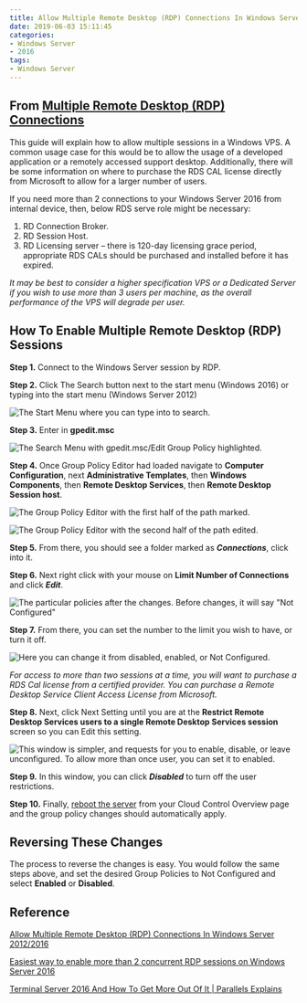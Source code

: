 ```yaml
---
title: Allow Multiple Remote Desktop (RDP) Connections In Windows Server 2012/2016
date: 2019-06-03 15:11:45
categories:
- Windows Server
- 2016
tags:
- Windows Server
---
```


## From [Multiple Remote Desktop (RDP) Connections](https://www.hostwinds.com/guide/allow-multiple-remote-desktop-rdp-connections-in-windows-server-2012-2016/)

This guide will explain how to allow multiple sessions in a Windows VPS. A common usage case for this would be to allow the usage of a developed application or a remotely accessed support desktop. Additionally, there will be some information on where to purchase the RDS CAL license directly from Microsoft to allow for a larger number of users.

If you need more than 2 connections to your Windows Server 2016 from internal device, then, below RDS serve role might be necessary:
1. RD Connection Broker.
2. RD Session Host.
3. RD Licensing server – there is 120-day licensing grace period, appropriate RDS CALs should be purchased and installed before it has expired.

*It may be best to consider a higher specification VPS or a Dedicated Server if you wish to use more than 3 users per machine, as the overall performance of the VPS will degrade per user.*

<!--more-->

## How To Enable Multiple Remote Desktop (RDP) Sessions

**Step 1.** Connect to the Windows Server session by RDP.

**Step 2.** Click The Search button next to the start menu (Windows 2016) or typing into the start menu (Windows Server 2012)

 ![The Start Menu where you can type into to search.](http://ww1.sinaimg.cn/large/006tNc79ly1g3nzm6ti1aj30hq0iydj5.jpg)



**Step 3.** Enter in **gpedit.msc**

 ![The Search Menu with gpedit.msc/Edit Group Policy highlighted.](http://ww4.sinaimg.cn/large/006tNc79gy1g3nzvbm5zjj30ay0iyq3e.jpg)



**Step 4.** Once Group Policy Editor had loaded navigate to **Computer Configuration**, next **Administrative Templates**, then **Windows Components**, then **Remote Desktop Services**, then **Remote Desktop Session host**.

![The Group Policy Editor with the first half of the path marked.](http://ww1.sinaimg.cn/large/006tNc79gy1g3nzv0r940j30r80h23zq.jpg)

![The Group Policy Editor with the second half of the path edited.](http://ww1.sinaimg.cn/large/006tNc79gy1g3nzuubrp0j30r80h2jsl.jpg)



**Step 5.** From there, you should see a folder marked as ***Connections***, click into it.

**Step 6.** Next right click with your mouse on **Limit Number of Connections** and click ***Edit***.

![The particular policies after the changes. Before changes, it will say "Not Configured"](http://ww3.sinaimg.cn/large/006tNc79gy1g3nzu4nsttj30s30e3dgl.jpg)



**Step 7.** From there, you can set the number to the limit you wish to have, or turn it off.

 ![Here you can change it from disabled, enabled, or Not Configured. ](http://ww3.sinaimg.cn/large/006tNc79gy1g3nzt95kqvj30j40hqgm3.jpg)



*For access to more than two sessions at a time, you will want to purchase a RDS Cal license from a certified provider. You can purchase a Remote Desktop Service Client Access License from Microsoft.*



**Step 8.** Next, click Next Setting until you are at the **Restrict Remote Desktop Services users to a single Remote Desktop Services session** screen so you can Edit this setting.

 ![This window is simpler, and requests for you to enable, disable, or leave unconfigured. To allow more than once user, you can set it to enabled.](http://ww1.sinaimg.cn/large/006tNc79ly1g3nzmazghaj30j40hqmxp.jpg)



**Step 9.** In this window, you can click ***Disabled*** to turn off the user restrictions.

**Step 10.** Finally, [reboot the server](https://www.hostwinds.com/guide/server-management-panel-overview/) from your Cloud Control Overview page and the group policy changes should automatically apply.



## Reversing These Changes

The process to reverse the changes is easy. You would follow the same steps above, and set the desired Group Policies to Not Configured and select **Enabled** or **Disabled**.

## Reference

[Allow Multiple Remote Desktop (RDP) Connections In Windows Server 2012/2016](https://www.hostwinds.com/guide/allow-multiple-remote-desktop-rdp-connections-in-windows-server-2012-2016/)

[Easiest way to enable more than 2 concurrent RDP sessions on Windows Server 2016](https://social.technet.microsoft.com/Forums/en-US/c52b6da7-cdf2-4e1f-95d1-6471c6f2f6b0/easiest-way-to-enable-more-than-2-concurrent-rdp-sessions-on-windows-server-2016?forum=winserverTS)

[Terminal Server 2016 And How To Get More Out Of It | Parallels Explains](https://www.parallels.com/blogs/ras/terminal-server-2016/)

